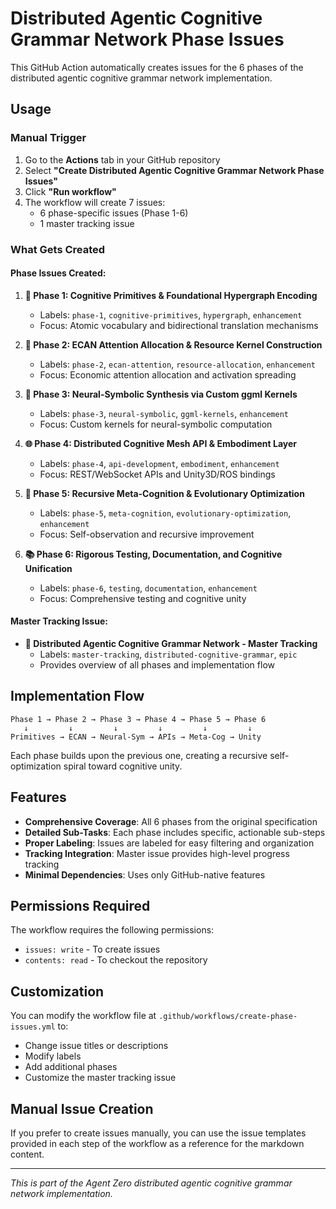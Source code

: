 # Distributed Agentic Cognitive Grammar Network Phase Issues

This GitHub Action automatically creates issues for the 6 phases of the distributed agentic cognitive grammar network implementation.

## Usage

### Manual Trigger

1. Go to the **Actions** tab in your GitHub repository
2. Select **"Create Distributed Agentic Cognitive Grammar Network Phase Issues"**
3. Click **"Run workflow"**
4. The workflow will create 7 issues:
   - 6 phase-specific issues (Phase 1-6)
   - 1 master tracking issue

### What Gets Created

#### Phase Issues Created:

1. **🧬 Phase 1: Cognitive Primitives & Foundational Hypergraph Encoding**
   - Labels: `phase-1`, `cognitive-primitives`, `hypergraph`, `enhancement`
   - Focus: Atomic vocabulary and bidirectional translation mechanisms

2. **🚀 Phase 2: ECAN Attention Allocation & Resource Kernel Construction**
   - Labels: `phase-2`, `ecan-attention`, `resource-allocation`, `enhancement`
   - Focus: Economic attention allocation and activation spreading

3. **🧠 Phase 3: Neural-Symbolic Synthesis via Custom ggml Kernels**
   - Labels: `phase-3`, `neural-symbolic`, `ggml-kernels`, `enhancement`
   - Focus: Custom kernels for neural-symbolic computation

4. **🌐 Phase 4: Distributed Cognitive Mesh API & Embodiment Layer**
   - Labels: `phase-4`, `api-development`, `embodiment`, `enhancement`
   - Focus: REST/WebSocket APIs and Unity3D/ROS bindings

5. **🔄 Phase 5: Recursive Meta-Cognition & Evolutionary Optimization**
   - Labels: `phase-5`, `meta-cognition`, `evolutionary-optimization`, `enhancement`
   - Focus: Self-observation and recursive improvement

6. **📚 Phase 6: Rigorous Testing, Documentation, and Cognitive Unification**
   - Labels: `phase-6`, `testing`, `documentation`, `enhancement`
   - Focus: Comprehensive testing and cognitive unity

#### Master Tracking Issue:

- **🧬 Distributed Agentic Cognitive Grammar Network - Master Tracking**
  - Labels: `master-tracking`, `distributed-cognitive-grammar`, `epic`
  - Provides overview of all phases and implementation flow

## Implementation Flow

```
Phase 1 → Phase 2 → Phase 3 → Phase 4 → Phase 5 → Phase 6
   ↓         ↓         ↓         ↓         ↓         ↓
Primitives → ECAN → Neural-Sym → APIs → Meta-Cog → Unity
```

Each phase builds upon the previous one, creating a recursive self-optimization spiral toward cognitive unity.

## Features

- **Comprehensive Coverage**: All 6 phases from the original specification
- **Detailed Sub-Tasks**: Each phase includes specific, actionable sub-steps
- **Proper Labeling**: Issues are labeled for easy filtering and organization
- **Tracking Integration**: Master issue provides high-level progress tracking
- **Minimal Dependencies**: Uses only GitHub-native features

## Permissions Required

The workflow requires the following permissions:
- `issues: write` - To create issues
- `contents: read` - To checkout the repository

## Customization

You can modify the workflow file at `.github/workflows/create-phase-issues.yml` to:
- Change issue titles or descriptions
- Modify labels
- Add additional phases
- Customize the master tracking issue

## Manual Issue Creation

If you prefer to create issues manually, you can use the issue templates provided in each step of the workflow as a reference for the markdown content.

---

*This is part of the Agent Zero distributed agentic cognitive grammar network implementation.*